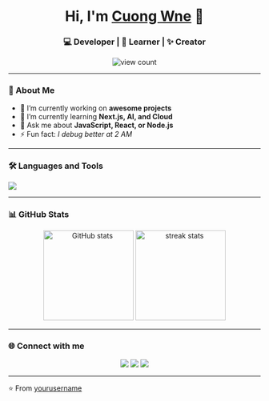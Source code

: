 <h1 align="center">Hi, I'm <a href="https://github.com/yourusername">Cuong Wne</a> 🚀</h1>
<h3 align="center">💻 Developer | 🌱 Learner | ✨ Creator</h3>

<p align="center">
  <img src="https://komarev.com/ghpvc/?username=yourusername&label=Profile%20Views&color=blueviolet&style=flat" alt="view count" />
</p>

---

### 🧠 About Me
- 🔭 I’m currently working on **awesome projects**
- 🌱 I’m currently learning **Next.js, AI, and Cloud**
- 💬 Ask me about **JavaScript, React, or Node.js**
- ⚡ Fun fact: *I debug better at 2 AM*

---

### 🛠️ Languages and Tools
<p align="left">
  <img src="https://skillicons.dev/icons?i=js,ts,react,nextjs,nodejs,html,css,tailwind,python,mongodb,postgresql,git,github,vscode" />
</p>

---

### 📊 GitHub Stats
<p align="center">
  <img height="180em" src="https://github-readme-stats.vercel.app/api?username=yourusername&show_icons=true&theme=tokyonight" alt="GitHub stats" />
  <img height="180em" src="https://github-readme-streak-stats.herokuapp.com/?user=yourusername&theme=tokyonight" alt="streak stats" />
</p>

---

### 🌐 Connect with me
<p align="center">
  <a href="https://linkedin.com/in/yourprofile"><img src="https://skillicons.dev/icons?i=linkedin" /></a>
  <a href="mailto:your.email@example.com"><img src="https://skillicons.dev/icons?i=gmail" /></a>
  <a href="https://twitter.com/yourhandle"><img src="https://skillicons.dev/icons?i=twitter" /></a>
</p>

---

⭐️ From [yourusername](https://github.com/yourusername)
